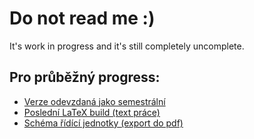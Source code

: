 # Do not read me :)

It's work in progress and it's still completely uncomplete.

## Pro průběžný progress:
- [Verze odevzdaná jako semestrální](https://github.com/charvotj/AquaControl/tree/main/Semestr%C3%A1lka%20k%20odevzd%C3%A1n%C3%AD)
- [Poslední LaTeX build (text práce)](https://github.com/charvotj/AquaControl/blob/main/latex/CharvotBakalarka2023.pdf)
- [Schéma řídící jednotky (export do pdf)](https://github.com/charvotj/AquaControl/blob/main/latex/obrazky/exportovane/main-board-schematic.pdf)


